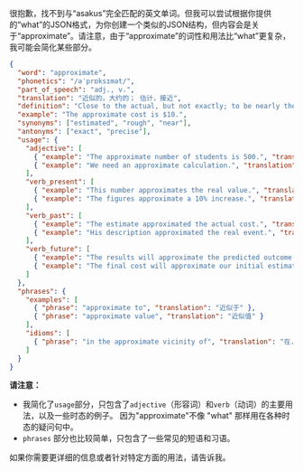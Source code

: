 很抱歉，找不到与“asakus”完全匹配的英文单词。但我可以尝试根据你提供的“what”的JSON格式，为你创建一个类似的JSON结构，但内容会是关于“approximate”。请注意，由于“approximate”的词性和用法比“what”更复杂，我可能会简化某些部分。

```json
{
  "word": "approximate",
  "phonetics": "/əˈprɒksɪmət/",
  "part_of_speech": "adj., v.",
  "translation": "近似的，大约的； 估计，接近",
  "definition": "Close to the actual, but not exactly; to be nearly the same as.",
  "example": "The approximate cost is $10.",
  "synonyms": ["estimated", "rough", "near"],
  "antonyms": ["exact", "precise"],
  "usage": {
    "adjective": [
      { "example": "The approximate number of students is 500.", "translation": "学生的大概人数是500。" },
      { "example": "We need an approximate calculation.", "translation": "我们需要一个近似的计算。" }
    ],
    "verb_present": [
      { "example": "This number approximates the real value.", "translation": "这个数字接近真实值。" },
      { "example": "The figures approximate a 10% increase.", "translation": "这些数据表明大约增长了10%。" }
    ],
    "verb_past": [
      { "example": "The estimate approximated the actual cost.", "translation": "估算值接近实际成本。" },
      { "example": "His description approximated the real event.", "translation": "他的描述接近真实事件。" }
    ],
    "verb_future": [
      { "example": "The results will approximate the predicted outcome.", "translation": "结果将接近预测的结果。" },
      { "example": "The final cost will approximate our initial estimate.", "translation": "最终成本将接近我们的初始估算。" }
    ]
  },
  "phrases": {
    "examples": [
      { "phrase": "approximate to", "translation": "近似于" },
      { "phrase": "approximate value", "translation": "近似值" }
    ],
    "idioms": [
      { "phrase": "in the approximate vicinity of", "translation": "在...附近" }
    ]
  }
}
```

**请注意：**

*   我简化了`usage`部分，只包含了`adjective`（形容词）和`verb`（动词）的主要用法，以及一些时态的例子。 因为"approximate"不像 "what" 那样用在各种时态的疑问句中。
*   `phrases` 部分也比较简单，只包含了一些常见的短语和习语。

如果你需要更详细的信息或者针对特定方面的用法，请告诉我。
 